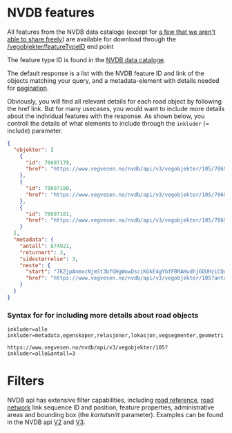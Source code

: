 # NVDB features

All features from the NVDB data cataloge (except for [a few that we aren't able to share freely](https://www.vegdata.no/bruk-av-data/objekttyper-vi-ikke-publiserer/)) are available for download through the [/vegobjekter/featureTypeID](https://www.vegvesen.no/nvdb/api/v3/vegobjekter) end point 

The feature type ID is found in the [NVDB data cataloge](./konsept2_datakatalog.md). 

The default response is a list with the NVDB feature ID and link of the objects matching your query, and a metadata-element with details needed for [pagination](./README.md). 

Obviously, you will find all relevant details for each road object by following the href link. But for many usecases, you would want to include more details about the individual features with the response. As shown below, you controll the details of what elements to include through the `inkluder` (= include) parameter. 

```json
{
  "objekter": [
    {
      "id": 78697179,
      "href": "https://www.vegvesen.no/nvdb/api/v3/vegobjekter/105/78697179/1"
    },
    {
      "id": 78697180,
      "href": "https://www.vegvesen.no/nvdb/api/v3/vegobjekter/105/78697180/1"
    },
    {
      "id": 78697181,
      "href": "https://www.vegvesen.no/nvdb/api/v3/vegobjekter/105/78697181/1"
    }
  ],
  "metadata": {
    "antall": 874921,
    "returnert": 3,
    "sidestørrelse": 3,
    "neste": {
      "start": "7KZjpAnmxcNjmSt3bfGHgWowDsciKGkE4gYbfFBRAHudhjGQUHziCQq8K55aBtZPKseXih8zbx2FGZuPT3P96q7NYjNgo42m4SsChxHn",
      "href": "https://www.vegvesen.no/nvdb/api/v3/vegobjekter/105?antall=3&start=7KZjpAnmxcNjmSt3bfGHgWowDsciKGkE4gYbfFBRAHudhjGQUHziCQq8K55aBtZPKseXih8zbx2FGZuPT3P96q7NYjNgo42m4SsChxHn"
    }
  }
}
```

### Syntax for for including more details about road objects

```
inkluder=alle
inkluder=metadata,egenskaper,relasjoner,lokasjon,vegsegmenter,geometri

https://www.vegvesen.no/nvdb/api/v3/vegobjekter/105?inkluder=alle&antall=3
```

# Filters

NVDB api has extensive filter capabilities, including [road reference](./konsept4_roadreference.md), [road network](./konsept5_network.md) link sequence ID and position, feature properties, administrative areas and bounding box (the _kartutsnitt_ parameter). Examples can be found in the NVDB api [V2](https://api.vegdata.no/parameter/avansertefilter.html) and [V3](https://nvdbapilesv3.docs.apiary.io/#reference/0/vegobjekter). 


